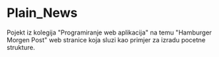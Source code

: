 # Plain_News


Pojekt iz kolegija "Programiranje web aplikacija" na temu "Hamburger Morgen Post" web stranice koja sluzi kao primjer za izradu pocetne strukture.
